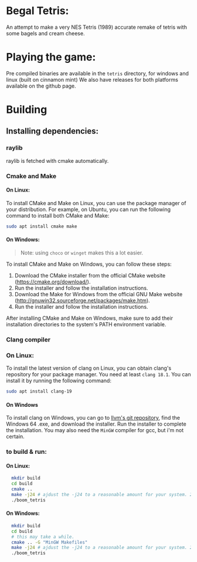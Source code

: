 # Begal Tetris: 
  An attempt to make a very NES Tetris (1989) accurate remake of tetris with some bagels and cream cheese.

# Playing the game: 
  Pre compiled binaries are available in the `tetris` directory, for windows and linux (built on cinnamon mint)
  We also have releases for both platforms available on the github page.

# Building  
## Installing dependencies:
### raylib
  raylib is fetched with cmake automatically.


### Cmake and Make
#### On Linux:
To install CMake and Make on Linux, you can use the package manager of your distribution. For example, on Ubuntu, you can run the following command to install both CMake and Make:

```bash
sudo apt install cmake make
```

#### On Windows:

> Note: using `choco` or `winget` makes this a lot easier.

To install CMake and Make on Windows, you can follow these steps:

1. Download the CMake installer from the official CMake website (https://cmake.org/download/).
2. Run the installer and follow the installation instructions.
3. Download the Make for Windows from the official GNU Make website (http://gnuwin32.sourceforge.net/packages/make.htm).
4. Run the installer and follow the installation instructions.

After installing CMake and Make on Windows, make sure to add their installation directories to the system's PATH environment variable.

### Clang compiler
### On Linux: 
  To install the latest version of clang on Linux, you can obtain clang's repository for your package manager. You need at least `clang 18.1`. You can install it by running the following command:
  
  ```bash
  sudo apt install clang-19
  ```
#### On Windows
  To install clang on Windows, you can go to [llvm's git repository](https://github.com/llvm/llvm-project/releases), find the Windows 64 .exe, and download the installer. Run the installer to complete the installation. You may also need the `MinGW` compiler for gcc, but i'm not certain.

### to build & run:
#### On Linux:
```bash
  mkdir build
  cd build
  cmake ..
  make -j24 # ajdust the -j24 to a reasonable amount for your system. 24 means 24 jobs asynchronously, which can be quite heavy.
  ./boom_tetris
```

#### On Windows: 
```bash
  mkdir build
  cd build
  # this may take a while.
  cmake .. -G "MinGW Makefiles"
  make -j24 # ajdust the -j24 to a reasonable amount for your system. 24 means 24 jobs asynchronously, which can be quite heavy.
  ./boom_tetris

```